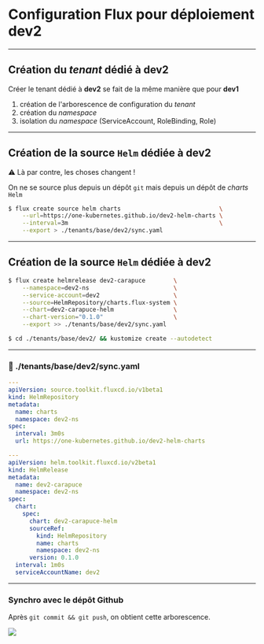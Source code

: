 # Configuration Flux pour déploiement **dev2**

----

## Création du _tenant_ dédié à **dev2**

Créer le tenant dédié à **dev2** se fait de la même manière que pour **dev1**

1. création de l'arborescence de configuration du _tenant_
2. création du _namespace_
3. isolation du _namespace_ (ServiceAccount, RoleBinding, Role)

----

## Création de la source `Helm` dédiée à **dev2**

⚠️ Là par contre, les choses changent !

On ne se source plus depuis un dépôt `git` mais depuis un dépôt de _charts_ `Helm`

```bash [1-4]
$ flux create source helm charts                            \
    --url=https://one-kubernetes.github.io/dev2-helm-charts \
    --interval=3m                                           \
    --export > ./tenants/base/dev2/sync.yaml
```

----

## Création de la source `Helm` dédiée à **dev2**

```bash [1-7|9]
$ flux create helmrelease dev2-carapuce        \
    --namespace=dev2-ns                        \
    --service-account=dev2                     \
    --source=HelmRepository/charts.flux-system \
    --chart=dev2-carapuce-helm                 \
    --chart-version="0.1.0"                    \
    --export >> ./tenants/base/dev2/sync.yaml

$ cd ./tenants/base/dev2/ && kustomize create --autodetect
```

----

### 📄 ./tenants/base/dev2/sync.yaml

```yaml [1-9|11-16|17-27]
---
apiVersion: source.toolkit.fluxcd.io/v1beta1
kind: HelmRepository
metadata:
  name: charts
  namespace: dev2-ns
spec:
  interval: 3m0s
  url: https://one-kubernetes.github.io/dev2-helm-charts

---
apiVersion: helm.toolkit.fluxcd.io/v2beta1
kind: HelmRelease
metadata:
  name: dev2-carapuce
  namespace: dev2-ns
spec:
  chart:
    spec:
      chart: dev2-carapuce-helm
      sourceRef:
        kind: HelmRepository
        name: charts
        namespace: dev2-ns
      version: 0.1.0
  interval: 1m0s
  serviceAccountName: dev2
```

----

### Synchro avec le dépôt Github

Après `git commit && git push`, on obtient cette arborescence.

<img class="r-stretch" src="images/dev2_config_files.png">
